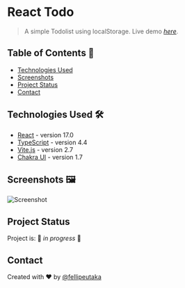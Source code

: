 # React Todo

> A simple Todolist using localStorage.
> Live demo [_here_](https://react-todo-localstorage.vercel.app/).

## Table of Contents 📜

- [Technologies Used](#technologies-used-)
- [Screenshots](#screenshots-%EF%B8%8F)
- [Project Status](#project-status)
- [Contact](#contact)

## Technologies Used 🛠

- [React](https://reactjs.org/) - version 17.0
- [TypeScript](https://www.typescriptlang.org/) - version 4.4
- [Vite.js](https://vitejs.dev/) - version 2.7
- [Chakra UI](https://chakra-ui.com/) - version 1.7

## Screenshots 🖼️

![Screenshot](https://api.site-shot.com/?url=https://react-todo-localstorage.vercelr.app/&userkey=IAAIEYKBJAF3BZ6IYT5DVCQMUF)

## Project Status

Project is: 🚧 _in progress_ 🚧

## Contact

Created with ❤️ by [@fellipeutaka](https://github.com/fellipeutaka)
